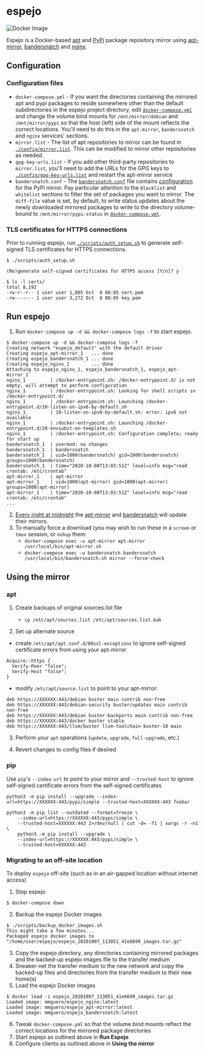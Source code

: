 # espejo

![Docker Image](https://github.com/mmguero/espejo/workflows/espejo-build-push-ghcr/badge.svg)


Espejo is a Docker-based [apt](https://en.wikipedia.org/wiki/APT_(software)) and [PyPi](https://pypi.org/) package repository mirror using [apt-mirror](https://github.com/apt-mirror/apt-mirror), [bandersnatch](https://github.com/pypa/bandersnatch/) and [nginx](https://nginx.org/en/).

## Configuration

### Configuration files

* `docker-compose.yml` - If you want the directories containing the mirrored apt and pypi packages to reside somewhere other than the default subdirectories in the espejo project directory, edit [`docker-compose.yml`](./docker-compose.yml) and change the volume bind mounts for `/mnt/mirror/debian` and `/mnt/mirror/pypi` so that the host (left) side of the mount reflects the correct locations. You'll need to do this in the `apt-mirror`, `bandersnatch` and `nginx` services' sections.
* `mirror.list` - The list of apt repositories to mirror can be found in [`./config/mirror.list`](./config/mirror.list). This can be modified to mirror other repositories as needed.
* `gpg-key-urls.list` - If you add other third-party repositories to `mirror.list`, you'll need to add the URLs for the GPG keys to [`./config/gpg-key-urls.list`](./config/gpg-key-urls.list) and restart the apt-mirror service
* `bandersnatch.conf` - The [`bandersnatch.conf`](./config/bandersnatch.conf) file contains [configuration](https://bandersnatch.readthedocs.io/en/latest/mirror_configuration.html) for the PyPi mirror. Pay particular attention to the `blacklist` and `whitelist` sections to filter the set of packages you want to mirror. The `diff-file` value is set, by default, to write status updates about the newly downloaded mirrored packages to write to the directory volume-bound to `/mnt/mirror/pypi-status` in [`docker-compose.yml`](./docker-compose.yml).

### TLS certificates for HTTPS connections

Prior to running espejo, run [`./scripts/auth_setup.sh`](./scripts/auth_setup.sh) to generate self-signed TLS certificates for HTTPS connections.

```
$ ./scripts/auth_setup.sh 

(Re)generate self-signed certificates for HTTPS access [Y/n]? y

$ ls -l certs/
total 8,192
-rw-r--r-- 1 user user 1,805 Oct  8 08:05 cert.pem
-rw------- 1 user user 3,272 Oct  8 08:05 key.pem
```

## Run espejo

1. Run `docker-compose up -d && docker-compose logs -f` to start espejo.
```
$ docker-compose up -d && docker-compose logs -f
Creating network "espejo_default" with the default driver
Creating espejo_apt-mirror_1   ... done
Creating espejo_bandersnatch_1 ... done
Creating espejo_nginx_1        ... done
Attaching to espejo_nginx_1, espejo_bandersnatch_1, espejo_apt-mirror_1
nginx_1         | /docker-entrypoint.sh: /docker-entrypoint.d/ is not empty, will attempt to perform configuration
nginx_1         | /docker-entrypoint.sh: Looking for shell scripts in /docker-entrypoint.d/
nginx_1         | /docker-entrypoint.sh: Launching /docker-entrypoint.d/10-listen-on-ipv6-by-default.sh
nginx_1         | 10-listen-on-ipv6-by-default.sh: error: ipv6 not available
nginx_1         | /docker-entrypoint.sh: Launching /docker-entrypoint.d/20-envsubst-on-templates.sh
nginx_1         | /docker-entrypoint.sh: Configuration complete; ready for start up
bandersnatch_1  | usermod: no changes
bandersnatch_1  | bandersnatch
bandersnatch_1  | uid=1000(bandersnatch) gid=1000(bandersnatch) groups=1000(bandersnatch)
bandersnatch_1  | time="2020-10-08T13:03:51Z" level=info msg="read crontab: /etc/crontab"
apt-mirror_1    | apt-mirror
apt-mirror_1    | uid=1000(apt-mirror) gid=1000(apt-mirror) groups=1000(apt-mirror)
apt-mirror_1    | time="2020-10-08T13:03:51Z" level=info msg="read crontab: /etc/crontab"
...
```
2. [Every night at midnight](https://crontab.guru/every-night-at-midnight) the [apt-mirror](./Dockerfiles/apt-mirror.Dockerfile) and [bandersnatch](./Dockerfiles/bandersnatch.Dockerfile) will update their mirrors.
3. To manually force a download (you may wish to run these in a `screen` or `tmux` session, or `nohup` them:
    - `docker-compose exec -u apt-mirror apt-mirror /usr/local/bin/apt-mirror.sh`
    - `docker-compose exec -u bandersnatch bandersnatch /usr/local/bin/bandersnatch.sh mirror --force-check`

## Using the mirror

### apt

1. Create backups of original sources.list file
    - `cp /etc/apt/sources.list /etc/apt/sources.list.bak`

2. Set up alternate source

- create `/etc/apt/apt.conf.d/80ssl-exceptions` to ignore self-signed certificate errors from using your apt-mirror
```
Acquire::https {
  Verify-Peer "false";
  Verify-Host "false";
}
```
        
- modify `/etc/apt/source.list` to point to your apt-mirror:
```
deb https://XXXXXX:443/debian buster main contrib non-free
deb https://XXXXXX:443/debian-security buster/updates main contrib non-free
deb https://XXXXXX:443/debian buster-backports main contrib non-free
deb https://XXXXXX:443/docker buster stable
deb https://XXXXXX:443/llvm/buster llvm-toolchain-buster-10 main
```

3. Perform your `apt` operations (`update`, `upgrade`, `full-upgrade`, etc.)

4. Revert changes to config files if desired

### pip

Use `pip`'s `--index-url` to point to your mirror and `--trusted-host` to ignore self-signed certificate errors from the self-signed certificates

```
python3 -m pip install --upgrade --index-url=https://XXXXXX:443/pypi/simple --trusted-host=XXXXXX:443 foobar
```

```
python3 -m pip list --outdated --format=freeze \
    --index-url=https://XXXXXX:443/pypi/simple \
    --trusted-host=XXXXXX:443 2>/dev/null | cut -d= -f1 | xargs -r -n1 \
    python3 -m pip install --upgrade \
    --index-url=https://XXXXXX:443/pypi/simple \
    --trusted-host=XXXXXX:443
```


### Migrating to an off-site location

To deploy `espejo` off-site (such as in an air-gapped location without internet access)

1. Stop espejo
```
$ docker-compose down
```
2. Backup the espejo Docker images
```
$ ./scripts/backup_docker_images.sh
This might take a few minutes...
Packaged espejo docker images to "/home/user/espejo/espejo_20201007_113051_41e6699_images.tar.gz"
```
3. Copy the espejo directory, any directories containing mirrored packages and the backed-up espejo images file to the transfer medium
4. Sneaker-net the transfer medium to the new network and copy the backed-up files and directories from the transfer medium to their new home(s)
5. Load the espejo Docker images
```
$ docker load -i espejo_20201007_113051_41e6699_images.tar.gz
Loaded image: mmguero/espejo_nginx:latest
Loaded image: mmguero/espejo_apt-mirror:latest
Loaded image: mmguero/espejo_bandersnatch:latest 
```
6. Tweak `docker-compose.yml` so that the volume bind mounts reflect the correct locations for the mirrored package directories
7. Start espejo as outlined above in **Run Espejo**
8. Configure clients as outlined above in **Using the mirror**